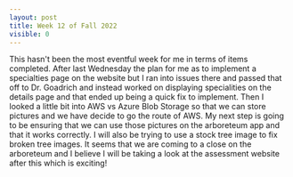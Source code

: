 ```yaml
---
layout: post
title: Week 12 of Fall 2022
visible: 0
---
```

This hasn't been the most eventful week for me in terms of items completed. After last Wednesday the plan for me as to implement a specialties page on the website but I ran into issues there and passed that off to Dr. Goadrich and instead worked on displaying specialities on the details page and that ended up being a quick fix to implement. Then I looked a little bit into AWS vs Azure Blob Storage so that we can store pictures and we have decide to go the route of AWS. My next step is going to be ensuring that we can use those pictures on the arboreteum app and that it works correctly. I will also be trying to use a stock tree image to fix broken tree images. It seems that we are coming to a close on the arboreteum and I believe I will be taking a look at the assessment website after this which is exciting!